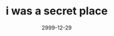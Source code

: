---
layout: base.njk
title : 'i was a secret place' 
view_title : 'i was a secret place' 
year : '2999' 
date : '2999-12-29' 
img_file : '/drawing/secretplace.png' 
html_file : 'secretplace' 
next_html : '/index.html' 
permalink : "title/{{html_file}}.html"
---